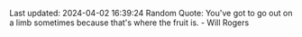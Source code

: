 Last updated: 2024-04-02 16:39:24
Random Quote: You've got to go out on a limb sometimes because that's where the fruit is. - Will Rogers